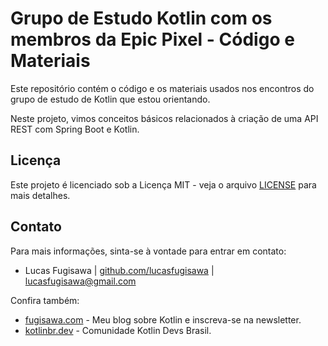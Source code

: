 # Grupo de Estudo Kotlin com os membros da Epic Pixel - Código e Materiais

Este repositório contém o código e os materiais usados nos encontros do grupo de estudo de Kotlin que estou orientando. 

Neste projeto, vimos conceitos básicos relacionados à criação de uma API REST com Spring Boot e Kotlin.

## Licença

Este projeto é licenciado sob a Licença MIT - veja o arquivo [LICENSE](LICENSE) para mais detalhes.

## Contato

Para mais informações, sinta-se à vontade para entrar em contato:

- Lucas Fugisawa | [github.com/lucasfugisawa](https://www.github.com/lucasfugisawa) | lucasfugisawa@gmail.com

Confira também:

- [fugisawa.com](http://fugisawa.com) - Meu blog sobre Kotlin e inscreva-se na newsletter.
- [kotlinbr.dev](http://kotlinbr.dev) - Comunidade Kotlin Devs Brasil.